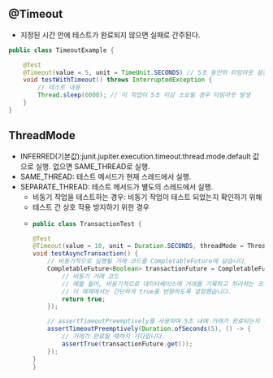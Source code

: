 ## @Timeout
- 지정된 시간 안에 테스트가 완료되지 않으면 실패로 간주된다.
~~~java
public class TimeoutExample {

    @Test
    @Timeout(value = 5, unit = TimeUnit.SECONDS) // 5초 동안의 타임아웃 설정
    void testWithTimeout() throws InterruptedException {
        // 테스트 내용
        Thread.sleep(6000); // 이 작업이 5초 이상 소요될 경우 타임아웃 발생
    }
}
~~~
## ThreadMode
- INFERRED(기본값):junit.jupiter.execution.timeout.thread.mode.default 값으로 실행. 없으면 SAME_THREAD로 실행.
- SAME_THREAD: 테스트 메서드가 현재 스레드에서 실행.
- SEPARATE_THREAD: 테스트 메서드가 별도의 스레드에서 실행.
  - 비동기 작업을 테스트하는 경우: 비동기 작업이 테스트 되었는지 확인하기 위해
  - 테스트 간 상호 작용 방지하기 위한 경우
  - ~~~java
    public class TransactionTest {

    @Test
    @Timeout(value = 10, unit = Duration.SECONDS, threadMode = ThreadMode.SEPARATE_THREAD)
    void testAsyncTransaction() {
        // 비동기적으로 실행될 거래 코드를 CompletableFuture에 담습니다.
        CompletableFuture<Boolean> transactionFuture = CompletableFuture.supplyAsync(() -> {
            // 비동기 거래 코드
            // 예를 들어, 비동기적으로 데이터베이스에 거래를 기록하고 처리하는 코드 등
            // 이 예제에서는 간단하게 true를 반환하도록 설정했습니다.
            return true;
        });

        // assertTimeoutPreemptively를 사용하여 5초 내에 거래가 완료되는지 확인합니다.
        assertTimeoutPreemptively(Duration.ofSeconds(5), () -> {
            // 거래가 완료될 때까지 기다립니다.
            assertTrue(transactionFuture.get());
        });
    }
    }
    ~~~
